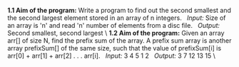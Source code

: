 **1.1 Aim of the program:** Write a program to find out the second smallest and the second largest element stored in an array of n integers.
&nbsp; _Input:_ Size of an array is 'n' and read 'n' number of elements from a disc file.
&nbsp; _Output:_ Second smallest, second largest
\\
**1.2 Aim of the program:** Given an array arr[] of size N, find the prefix sum of the array. A prefix sum array is another array prefixSum[] of the same size, such that the value of prefixSum[i] is arr[0] + arr[1] + arr[2] . . . arr[i].
&nbsp; _Input:_ 3 4 5 1 2
&nbsp; _Output:_ 3 7 12 13 15
\\
